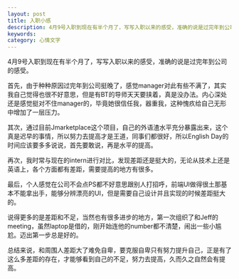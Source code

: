 ```yaml
---
layout: post
title: 入职小感
description: 4月9号入职到现在有半个月了，写写入职以来的感受，准确的说是过完年到公司的感受。
keywords: 
category: 心情文字
---
```

4月9号入职到现在有半个月了，写写入职以来的感受，准确的说是过完年到公司的感受。

首先，由于种种原因过完年到公司挺晚了，感觉manager对此有些不满了，其实我自己觉得也很不好意思，但是有BT的导师天天要挟着，真是没办法。内心深处还是感觉挺对不住manager的，毕竟她很信任我，器重我，这种愧疚给自己无形中增加了一层压力。

其次，通过目前Jmarketplace这个项目，自己的外语渣水平充分暴露出来，这个真是迟早的事情，所以努力去提高才是王道，同事们都很好，所以English Day的时间应该要多多说说，首先要敢说，再是水平的提高。

再次，我时常与现在的intern进行对比，发现差距还是挺大的，无论从技术上还是英语上，各个方面都有差距，需要提高的地方有很多。

最后，个人感觉在公司不会点PS都不好意思跟别人打招呼，前端UI做得很土那基本不能拿出手，能够分辨漂亮的UI，但是需要自己设计并且实现的时候差距挺大的。

说得更多的是差距和不足，当然也有很多进步的地方，第一次组织了和Jeff的meeting，虽然laptop是借的，刚开始连他的number都不清楚，闹出一些小尴尬。迈出第一步总是好的。

总结来说，和周围人差距大了难免自卑，要克服自卑只有努力提升自己，正是有了这么多差距的存在，才能够看到自己的不足，努力去提高，久而久之自然会有提高。